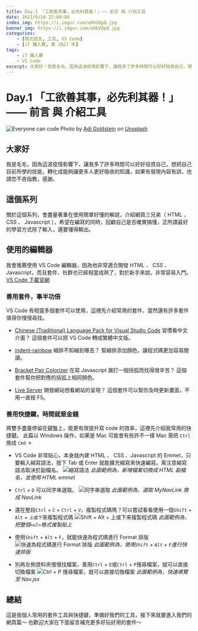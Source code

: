 ```yaml
---
title: Day.1 「工欲善其事，必先利其器！」—— 前言 與 介紹工具
date: 2021/9/10 22:00:00
index_img: https://i.imgur.com/eDkVQpQ.jpg
banner_img: https://i.imgur.com/eDkVQpQ.jpg
categories:
    - [程式語言, 工具, VS Code]
    - [iT 鐵人賽, 第 2021 年]
tags: 
    - iT 鐵人賽
    - VS Code
excerpt: 大家好！我是毛毛，因為這波疫情影響下，讓我多了許多時間可以好好投資自己，想把自己目前所學的技能，轉化成能夠讓更多人更好吸收的知識，如果有發現內容有誤，也請您不吝指教，感謝。
---
```


# Day.1 「工欲善其事，必先利其器！」—— 前言 與 介紹工具

![Everyone can code](https://i.imgur.com/eDkVQpQ.jpg)
Photo by [Adi Goldstein](https://unsplash.com/@adigold1) on [Unsplash](https://unsplash.com/)

## 大家好

我是毛毛，因為這波疫情影響下，讓我多了許多時間可以好好投資自己，想把自己目前所學的技能，轉化成能夠讓更多人更好吸收的知識，如果有發現內容有誤，也請您不吝指教，感謝。

<!-- more -->

## 這個系列

關於這個系列，會盡量著重在使用簡單好懂的解說，介紹網頁三兄弟（ HTML 、 CSS 、 Javascript ），希望在編寫的同時，回顧自己是否確實搞懂，正所謂最好的學習方式除了輸入，還要懂得輸出。

## 使用的編輯器

我會推薦使用 VS Code 編輯器，因為他非常適合開發 HTML 、 CSS 、 Javascript，而且套件、社群也已經相當成熟了，對於新手來說，非常容易入門。
[VS Code 下載官網](https://code.visualstudio.com/download)

### 善用套件，事半功倍

VS Code 有相當多個套件可以使用，這裡先介紹常用的套件，當然還有許多套件值得你慢慢尋找。

- [Chinese (Traditional) Language Pack for Visual Studio Code](https://marketplace.visualstudio.com/items?itemName=MS-CEINTL.vscode-language-pack-zh-hant)
    習慣看中文介面？ 這個套件可以把 VS Code 轉成繁體中文版。

- [indent-rainbow](https://marketplace.visualstudio.com/items?itemName=oderwat.indent-rainbow)
    縮排不知縮到哪去？ 幫縮排添加顏色，讓程式碼更加容易閱讀。

- [Bracket Pair Colorizer](https://marketplace.visualstudio.com/items?itemName=CoenraadS.bracket-pair-colorizer)
    在寫 Javascript 漏打一個括弧而找得很辛苦？ 這個套件幫你把對應的括弧上相同顏色。

- [Live Server](https://marketplace.visualstudio.com/items?itemName=ritwickdey.LiveServer)
    開發網站想看網站的呈現？ 這個套件可以幫你及時更新畫面，不用一直按 F5。

### 善用快捷鍵，時間就是金錢

將雙手盡量停留在鍵盤上，能更有效提升寫 code 的效率，這裡先介紹我常用的快捷鍵。
此篇以 Windows 操作，如果是 Mac 可能會有些許不一樣
Mac 需把 `Ctrl` 換成 `Cmd ⌘`

- VS Code 非常貼心，本身就內建 HTML 、 CSS 、Javascript 的 Emmet，只要輸入縮寫語法，按下 Tab 或 Enter 就能擴充縮寫來快速編寫。需注意縮寫語法取決於副檔名。
  ![縮寫語法](https://i.imgur.com/Vi5ZXGn.gif)
  *此圖範例為，新增檔案切換成 HTML 副檔名，並使用 HTML emmet*

- `Ctrl` + `D` 可以同字串選取。
  ![同字串選取](https://i.imgur.com/zWquMNw.gif)
  *此圖範例為，選取 MyNavLink 換成 NavLink*

- 還在整段`Ctrl` + `C` + `Ctrl` + `V`，複製程式碼嗎？可以嘗試看看使用一個`Shift` + `Alt` + `上或下`來複製程式碼
  ![Shift + Alt + 上或下來複製程式碼](https://i.imgur.com/Li08fjb.gif)
  *此圖範例為，把整個`<ul>`格式複製貼上*

- 使用`Shift` + `Alt` + `F`，就能快速為程式碼進行 Format 排版
  ![快速為程式碼進行 Format 排版](https://i.imgur.com/lJDcUXS.gif)
  *此圖範例為，使用`Shift` + `Alt` + `F`進行快速排版*

- 別再左側資料夾慢慢找檔案，善用`Ctrl` + `E`或`Ctrl` + `P`搜尋檔案，就可以直接切換檔案
  ![Ctrl + P 搜尋檔案，就可以直接切換檔案](https://i.imgur.com/jHQoBOG.gif)
  *此圖範例為，快速導覽至 Nav.jsx*

## 總結

這是我個人常用的套件工具與快捷鍵，準備好我們的工具，接下來就要進入我們的網頁篇～
也歡迎大家在下面留言補充更多好玩好用的套件～
